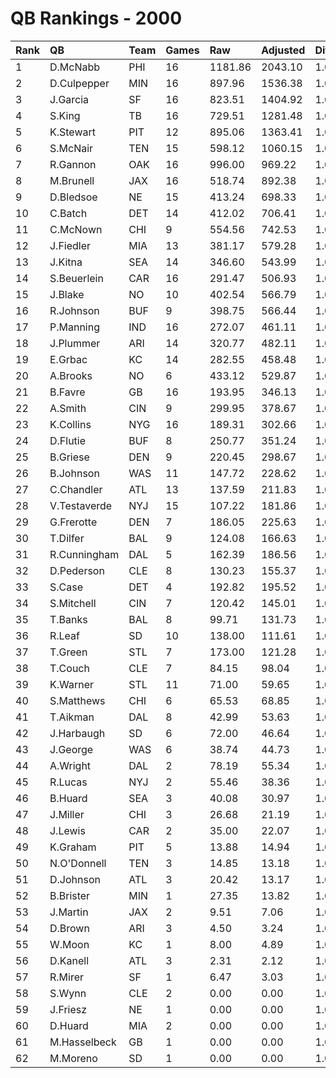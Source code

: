 # QB Rankings - 2000

| Rank | QB           | Team | Games | Raw     | Adjusted | Difficulty | Avg/Game | Normalized |
| :----| :------------| :----| :-----| :-------| :--------| :----------| :--------| :----------|
| 1    | D.McNabb     | PHI  | 16    | 1181.86 | 2043.10  | 1.000      | 127.69   | 118.09     |
| 2    | D.Culpepper  | MIN  | 16    | 897.96  | 1536.38  | 1.000      | 96.02    | 98.04      |
| 3    | J.Garcia     | SF   | 16    | 823.51  | 1404.92  | 1.000      | 87.81    | 92.83      |
| 4    | S.King       | TB   | 16    | 729.51  | 1281.48  | 1.000      | 80.09    | 87.95      |
| 5    | K.Stewart    | PIT  | 12    | 895.06  | 1363.41  | 1.000      | 113.62   | 85.33      |
| 6    | S.McNair     | TEN  | 15    | 598.12  | 1060.15  | 1.000      | 70.68    | 78.12      |
| 7    | R.Gannon     | OAK  | 16    | 996.00  | 969.22   | 1.000      | 60.58    | 75.59      |
| 8    | M.Brunell    | JAX  | 16    | 518.74  | 892.38   | 1.000      | 55.77    | 72.55      |
| 9    | D.Bledsoe    | NE   | 15    | 413.24  | 698.33   | 1.000      | 46.56    | 64.17      |
| 10   | C.Batch      | DET  | 14    | 412.02  | 706.41   | 1.000      | 50.46    | 63.74      |
| 11   | C.McNown     | CHI  | 9     | 554.56  | 742.53   | 1.000      | 82.50    | 60.58      |
| 12   | J.Fiedler    | MIA  | 13    | 381.17  | 579.28   | 1.000      | 44.56    | 58.89      |
| 13   | J.Kitna      | SEA  | 14    | 346.60  | 543.99   | 1.000      | 38.86    | 57.64      |
| 14   | S.Beuerlein  | CAR  | 16    | 291.47  | 506.93   | 1.000      | 31.68    | 57.30      |
| 15   | J.Blake      | NO   | 10    | 402.54  | 566.79   | 1.000      | 56.68    | 55.82      |
| 16   | R.Johnson    | BUF  | 9     | 398.75  | 566.44   | 1.000      | 62.94    | 55.51      |
| 17   | P.Manning    | IND  | 16    | 272.07  | 461.11   | 1.000      | 28.82    | 55.48      |
| 18   | J.Plummer    | ARI  | 14    | 320.77  | 482.11   | 1.000      | 34.44    | 55.32      |
| 19   | E.Grbac      | KC   | 14    | 282.55  | 458.48   | 1.000      | 32.75    | 54.89      |
| 20   | A.Brooks     | NO   | 6     | 433.12  | 529.87   | 1.000      | 88.31    | 51.40      |
| 21   | B.Favre      | GB   | 16    | 193.95  | 346.13   | 1.000      | 21.63    | 50.93      |
| 22   | A.Smith      | CIN  | 9     | 299.95  | 378.67   | 1.000      | 42.07    | 49.45      |
| 23   | K.Collins    | NYG  | 16    | 189.31  | 302.66   | 1.000      | 18.92    | 49.21      |
| 24   | D.Flutie     | BUF  | 8     | 250.77  | 351.24   | 1.000      | 43.91    | 48.05      |
| 25   | B.Griese     | DEN  | 9     | 220.45  | 298.67   | 1.000      | 33.19    | 46.63      |
| 26   | B.Johnson    | WAS  | 11    | 147.72  | 228.62   | 1.000      | 20.78    | 45.03      |
| 27   | C.Chandler   | ATL  | 13    | 137.59  | 211.83   | 1.000      | 16.29    | 44.95      |
| 28   | V.Testaverde | NYJ  | 15    | 107.22  | 181.86   | 1.000      | 12.12    | 44.25      |
| 29   | G.Frerotte   | DEN  | 7     | 186.05  | 225.63   | 1.000      | 32.23    | 43.65      |
| 30   | T.Dilfer     | BAL  | 9     | 124.08  | 166.63   | 1.000      | 18.51    | 42.48      |
| 31   | R.Cunningham | DAL  | 5     | 162.39  | 186.56   | 1.000      | 37.31    | 41.99      |
| 32   | D.Pederson   | CLE  | 8     | 130.23  | 155.37   | 1.000      | 19.42    | 41.90      |
| 33   | S.Case       | DET  | 4     | 192.82  | 195.52   | 1.000      | 48.88    | 41.68      |
| 34   | S.Mitchell   | CIN  | 7     | 120.42  | 145.01   | 1.000      | 20.72    | 41.47      |
| 35   | T.Banks      | BAL  | 8     | 99.71   | 131.73   | 1.000      | 16.47    | 41.19      |
| 36   | R.Leaf       | SD   | 10    | 138.00  | 111.61   | 1.000      | 11.16    | 40.99      |
| 37   | T.Green      | STL  | 7     | 173.00  | 121.28   | 1.000      | 17.33    | 40.69      |
| 38   | T.Couch      | CLE  | 7     | 84.15   | 98.04    | 1.000      | 14.01    | 40.02      |
| 39   | K.Warner     | STL  | 11    | 71.00   | 59.65    | 1.000      | 5.42     | 39.27      |
| 40   | S.Matthews   | CHI  | 6     | 65.53   | 68.85    | 1.000      | 11.47    | 39.08      |
| 41   | T.Aikman     | DAL  | 8     | 42.99   | 53.63    | 1.000      | 6.70     | 38.89      |
| 42   | J.Harbaugh   | SD   | 6     | 72.00   | 46.64    | 1.000      | 7.77     | 38.52      |
| 43   | J.George     | WAS  | 6     | 38.74   | 44.73    | 1.000      | 7.46     | 38.43      |
| 44   | A.Wright     | DAL  | 2     | 78.19   | 55.34    | 1.000      | 27.67    | 38.22      |
| 45   | R.Lucas      | NYJ  | 2     | 55.46   | 38.36    | 1.000      | 19.18    | 37.90      |
| 46   | B.Huard      | SEA  | 3     | 40.08   | 30.97    | 1.000      | 10.32    | 37.86      |
| 47   | J.Miller     | CHI  | 3     | 26.68   | 21.19    | 1.000      | 7.06     | 37.67      |
| 48   | J.Lewis      | CAR  | 2     | 35.00   | 22.07    | 1.000      | 11.03    | 37.62      |
| 49   | K.Graham     | PIT  | 5     | 13.88   | 14.94    | 1.000      | 2.99     | 37.61      |
| 50   | N.O'Donnell  | TEN  | 3     | 14.85   | 13.18    | 1.000      | 4.39     | 37.50      |
| 51   | D.Johnson    | ATL  | 3     | 20.42   | 13.17    | 1.000      | 4.39     | 37.50      |
| 52   | B.Brister    | MIN  | 1     | 27.35   | 13.82    | 1.000      | 13.82    | 37.42      |
| 53   | J.Martin     | JAX  | 2     | 9.51    | 7.06     | 1.000      | 3.53     | 37.36      |
| 54   | D.Brown      | ARI  | 3     | 4.50    | 3.24     | 1.000      | 1.08     | 37.30      |
| 55   | W.Moon       | KC   | 1     | 8.00    | 4.89     | 1.000      | 4.89     | 37.30      |
| 56   | D.Kanell     | ATL  | 3     | 2.31    | 2.12     | 1.000      | 0.71     | 37.28      |
| 57   | R.Mirer      | SF   | 1     | 6.47    | 3.03     | 1.000      | 3.03     | 37.28      |
| 58   | S.Wynn       | CLE  | 2     | 0.00    | 0.00     | 1.000      | 0.00     | 37.24      |
| 59   | J.Friesz     | NE   | 1     | 0.00    | 0.00     | 1.000      | 0.00     | 37.24      |
| 60   | D.Huard      | MIA  | 2     | 0.00    | 0.00     | 1.000      | 0.00     | 37.24      |
| 61   | M.Hasselbeck | GB   | 1     | 0.00    | 0.00     | 1.000      | 0.00     | 37.24      |
| 62   | M.Moreno     | SD   | 1     | 0.00    | 0.00     | 1.000      | 0.00     | 37.24      |

